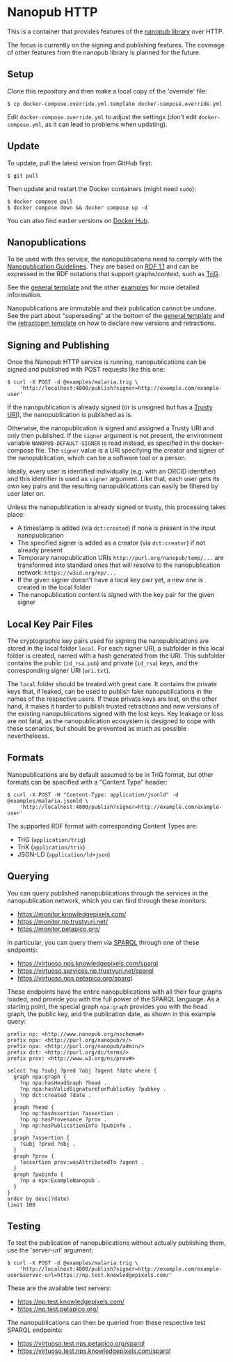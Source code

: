 # Nanopub HTTP

This is a container that provides features of the [nanopub library](https://github.com/Nanopublication/nanopub-java) over HTTP.

The focus is currently on the signing and publishing features. The coverage of other features from the nanopub library is planned for the future.


## Setup

Clone this repository and then make a local copy of the 'override' file:

    $ cp docker-compose.override.yml.template docker-compose.override.yml

Edit `docker-compose.override.yml` to adjust the settings (don't edit `docker-compose.yml`, as it can lead to problems when updating).


## Update

To update, pull the latest version from GitHub first:

    $ git pull

Then update and restart the Docker containers (might need `sudo`):

    $ docker compose pull
    $ docker compose down && docker compose up -d

You can also find earlier versions on [Docker Hub](https://hub.docker.com/r/nanopub/http/tags).


## Nanopublications

To be used with this service, the nanopublications need to comply with the [Nanopublication Guidelines](https://nanopub.net/guidelines/working_draft/).
They are based on [RDF 1.1](https://www.w3.org/TR/rdf11-concepts/) and can be expressed in the RDF notations that support graphs/context,
such as [TriG](https://www.w3.org/TR/trig/).

See the [general template](examples/general-template.trig) and the other [examples](examples/) for more detailed information.

Nanopublications are immutable and their publication cannot be undone. See the part about "superseding" at the bottom of
the [general template](examples/general-template.trig) and the [retractopm template](examples/retraction-template.trig) on how to declare new versions and
retractions.


## Signing and Publishing

Once the Nanopub HTTP service is running, nanopublications can be signed and published with POST requests like this one:

    $ curl -X POST -d @examples/malaria.trig \
        'http://localhost:4800/publish?signer=http://example.com/example-user'

If the nanopublication is already signed (or is unsigned but has a [Trusty URI](https://trustyuri.net/)), the nanopublication is published as is.

Otherwise, the nanopublication is signed and assigned a Trusty URI and only then published.
If the `signer` argument is not present, the environment variable `NANOPUB-DEFAULT-SIGNER` is read instead, as specified in the docker-compose file.
The `signer` value is a URI specifying the creator and signer of the nanopublication, which can be a software tool or a person.

Ideally, every user is identified individually (e.g. with an ORCID identifier) and this identifier is used as `signer` argument.
Like that, each user gets its own key pairs and the resulting nanopublications can easily be filtered by user later on.

Unless the nanopublication is already signed or trusty, this processing takes place:

- A timestamp is added (via `dct:created`) if none is present in the input nanopublication
- The specified signer is added as a creator (via `dct:creator`) if not already present
- Temporary nanopublication URIs `http://purl.org/nanopub/temp/...` are transformed into standard ones that will resolve to the nanopublication network: `https://w3id.org/np/...`
- If the given signer doesn't have a local key pair yet, a new one is created in the local folder
- The nanopublication content is signed with the key pair for the given signer


## Local Key Pair Files

The cryptographic key pairs used for signing the nanopublications are stored in the local folder `local`.
For each signer URI, a subfolder in this local folder is created, named with a hash generated from the URI.
This subfolder contains the public (`id_rsa.pub`) and private (`id_rsa`) keys, and the corresponding signer URI (`uri.txt`).

The `local` folder should be treated with great care.
It contains the private keys that, if leaked, can be used to publish fake nanopublications in the names of the respective users.
If these private keys are lost, on the other hand, it makes it harder to publish trusted retractions and new versions of the existing nanopublications signed with the lost keys.
Key leakage or loss are not fatal, as the nanopublication ecosystem is designed to cope with these scenarios, but should be prevented as much as possible nevertheleess.


## Formats

Nanopublications are by default assumed to be in TriG format, but other formats can be specified with a "Content Type" header:

    $ curl -X POST -H "Content-Type: application/jsonld" -d @examples/malaria.jsonld \
        'http://localhost:4800/publish?signer=http://example.com/example-user'

The supported RDF format with corresponding Content Types are:

- TriG (`application/trig`)
- TriX (`application/trix`)
- JSON-LD (`application/ld+json`)


## Querying

You can query published nanopublications through the services in the nanopublication network, which you can find through these monitors:

- https://monitor.knowledgepixels.com/
- https://monitor.np.trustyuri.net/
- https://monitor.petapico.org/

In particular, you can query them via [SPARQL](https://www.w3.org/TR/sparql11-query/) through one of these endpoints:

- https://virtuoso.nps.knowledgepixels.com/sparql
- https://virtuoso.services.np.trustyuri.net/sparql
- https://virtuoso.nps.petapico.org/sparql

These endpoints have the entire nanopublications with all their four graphs loaded, and  provide you with the full power of the SPARQL language.
As a starting point, the special graph `npa:graph` provides you with the head graph, the public key, and the publication date, as shown in this example query:

    prefix np: <http://www.nanopub.org/nschema#>
    prefix npx: <http://purl.org/nanopub/x/>
    prefix npa: <http://purl.org/nanopub/admin/>
    prefix dct: <http://purl.org/dc/terms/>
    prefix prov: <http://www.w3.org/ns/prov#>
    
    select ?np ?subj ?pred ?obj ?agent ?date where {
      graph npa:graph {
        ?np npa:hasHeadGraph ?head .
        ?np npa:hasValidSignatureForPublicKey ?pubkey .
        ?np dct:created ?date .
      }
      graph ?head {
        ?np np:hasAssertion ?assertion .
        ?np np:hasProvenance ?prov .
        ?np np:hasPublicationInfo ?pubinfo .
      }
      graph ?assertion {
        ?subj ?pred ?obj .
      }
      graph ?prov {
        ?assertion prov:wasAttributedTo ?agent .
      }
      graph ?pubinfo {
        ?np a npx:ExampleNanopub .
      }
    }
    order by desc(?date)
    limit 100


## Testing

To test the publication of nanopublications without actually publishing them, use the 'server-url' argument:

    $ curl -X POST -d @examples/malaria.trig \
        'http://localhost:4800/publish?signer=http://example.com/example-user&server-url=https://np.test.knowledgepixels.com/'

These are the available test servers:

- https://np.test.knowledgepixels.com/
- https://np.test.petapico.org/

The nanopublications can then be queried from these respective test SPARQL endpoints:

- https://virtuoso.test.nps.petapico.org/sparql
- https://virtuoso.test.nps.knowledgepixels.com/sparql

